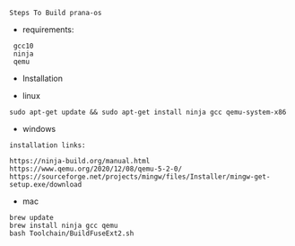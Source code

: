 ```
Steps To Build prana-os
```

- requirements:
```
 gcc10
 ninja
 qemu
```

- Installation

- linux
```
sudo apt-get update && sudo apt-get install ninja gcc qemu-system-x86
```

- windows
```
installation links:

https://ninja-build.org/manual.html
https://www.qemu.org/2020/12/08/qemu-5-2-0/
https://sourceforge.net/projects/mingw/files/Installer/mingw-get-setup.exe/download
```

- mac
```
brew update
brew install ninja gcc qemu 
bash Toolchain/BuildFuseExt2.sh
```

